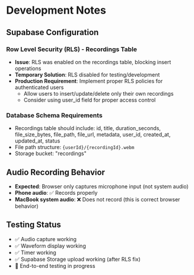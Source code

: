 # Development Notes

## Supabase Configuration

### Row Level Security (RLS) - Recordings Table
- **Issue**: RLS was enabled on the recordings table, blocking insert operations
- **Temporary Solution**: RLS disabled for testing/development
- **Production Requirement**: Implement proper RLS policies for authenticated users
  - Allow users to insert/update/delete only their own recordings
  - Consider using user_id field for proper access control

### Database Schema Requirements
- Recordings table should include: id, title, duration_seconds, file_size_bytes, file_path, file_url, metadata, user_id, created_at, updated_at, status
- File path structure: `{userId}/{recordingId}.webm`
- Storage bucket: "recordings"

## Audio Recording Behavior
- **Expected**: Browser only captures microphone input (not system audio)
- **Phone audio**: ✅ Records properly
- **MacBook system audio**: ❌ Does not record (this is correct browser behavior)

## Testing Status
- ✅ Audio capture working
- ✅ Waveform display working  
- ✅ Timer working
- ✅ Supabase Storage upload working (after RLS fix)
- 🔄 End-to-end testing in progress
